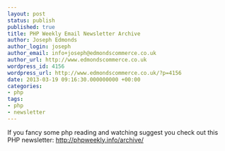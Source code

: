 ```yaml
---
layout: post
status: publish
published: true
title: PHP Weekly Email Newsletter Archive
author: Joseph Edmonds
author_login: joseph
author_email: info+joseph@edmondscommerce.co.uk
author_url: http://www.edmondscommerce.co.uk
wordpress_id: 4156
wordpress_url: http://www.edmondscommerce.co.uk/?p=4156
date: 2013-03-19 09:16:30.000000000 +00:00
categories:
- php
tags:
- php
- newsletter
---
```

If you fancy some php reading and watching suggest you check out this PHP newsletter: http://phpweekly.info/archive/
